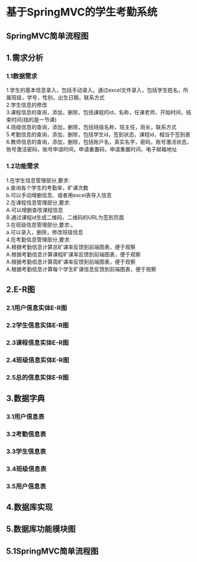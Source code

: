 # 基于SpringMVC的学生考勤系统
## SpringMVC简单流程图

## 1.需求分析
### 1.1数据需求
1.学生的基本信息录入，包括手动录入，通过excel文件录入，包括学生姓名，所属班级，学号，性别，出生日期，联系方式  
2.学生信息的修改  
3.课程信息的查询，添加，删除，包括课程的id，名称，任课老师，开始时间，结束时间(指的是一节课)  
4.班级信息的查询，添加，删除，包括班级名称，班主任，班长，联系方式  
5.考勤信息的查询，添加，删除，包括学生id，签到状态，课程id，相当于签到表  
6.教师信息的查询，添加，删除，包括账户名，真实名字，密码，账号激活状态，账号激活密码，账号申请时间，申请重置码，申请重置时间，电子邮箱地址

### 1.2功能需求
1.在学生信息管理部分,要求:  
a.查询各个学生的考勤率，旷课次数  
b.可以手动增删信息、或者用excel表导入信息  
2.在课程信息管理部分,要求:  
A.可以增删查改课程信息  
B.通过课程id生成二维码，二维码的URL为签到页面  
3.在班级信息管理部分,要求:。  
a.可以录入，删除，修改班级信息  
4.在考勤信息管理部分,要求:  
A.根据考勤信息计算总旷课率反馈到前端图表，便于观察  
A.根据考勤信息计算课程旷课率反馈到前端图表，便于观察  
A.根据考勤信息计算周旷课率反馈到前端图表，便于观察  
A.根据考勤信息计算每个学生旷课信息反馈到前端图表，便于观察  

## 2.E-R图
### 2.1用户信息实体E-R图

### 2.2学生信息实体E-R图

### 2.3课程信息实体E-R图

### 2.4班级信息实体E-R图

### 2.5总的信息实体E-R图

## 3.数据字典
### 3.1用户信息表

### 3.2考勤信息表

### 3.3学生信息表

### 3.4班级信息表

### 3.5用户信息表

## 4.数据库实现

## 5.数据库功能模块图

## 5.1SpringMVC简单流程图
